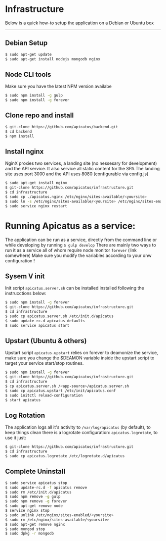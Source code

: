 Infrastructure
==============
Below is a quick how-to setup the application on a Debian or Ubuntu box 
****

## Debian Setup

```sh
$ sudo apt-get update
$ sudo apt-get install nodejs mongodb nginx
```

## Node CLI tools
Make sure you have the latest NPM version availabe

```sh
$ sudo npm install -g gulp
$ sudo npm install -g forever
```

## Clone repo and install

```sh
$ git-clone https://github.com/apicatus/backend.git
$ cd backend
$ npm install
```

## Install nginx
NginX proxies two services, a landing site (no nessesary for development) and the API service. It also service all static content for the SPA
The landing site uses port 3000 and the API uses 8080 (configurable via config.js)

```sh
$ sudo apt-get install nginx
$ git-clone https://github.com/apicatus/infrastructure.git
$ cd infrastructure
$ sudo cp ./apicatus.nginx /etc/nginx/sites-available/<yoursite>
$ sudo ln -s /etc/nginx/sites-available/<yoursite> /etc/nginx/sites-enabled/<yoursite>
$ sudo service nginx restart
```

# Running Apicatus as a service:
The application can be run as a service, directly from the command line or while developing by running `$ gulp develop`
There are mainly two ways to run it as a service all of whom require node monitor `forever` (link somewhere)
Make sure you modify the variables according to your onw configuration !

## Sysem V init
Init script `apicatus.server.sh` can be installed installed following the instrucctions below:

```sh
$ sudo npm install -g forever
$ git-clone https://github.com/apicatus/infrastructure.git
$ cd infrastructure
$ sudo cp apicatus.server.sh /etc/init.d/apicatus
$ sudo update-rc.d apicatus defaults
$ sudo service apicatus start
```

## Upstart (Ubuntu & others)
Upstart script `apicatus.upstart` relies on forever to deamonize the service, make sure you change the $DEAMON variable inside the upstart script to target your service start/stop routines.

```sh
$ sudo npm install -g forever
$ git-clone https://github.com/apicatus/infrastructure.git
$ cd infrastructure
$ cp apicatus.server.sh /<app-source>/apicatus.server.sh
$ sudo cp apicatus.upstart /etc/init/apicatus.conf
$ sudo initctl reload-configuration
$ start apicatus
```

## Log Rotation
The application logs all it's activity to `/var/log/apicatus` (by default), to keep things clean there is a logrotate configuration: `apicatus.logrotate`, to use it just:

```sh
$ git-clone https://github.com/apicatus/infrastructure.git
$ cd infrastructure
$ sudo cp apicatus.logrotate /etc/logrotate.d/apicatus
```

## Complete Uninstall

```sh
$ sudo service apicatus stop 
$ sudo update-rc.d -f apicatus remove
$ sudo rm /etc/init.d/apicatus
$ sudo npm remove -g gulp
$ sudo npm remove -g forever
$ sudo apt-get remove node
$ service nginx stop
$ sudo unlink /etc/nginx/sites-enabled/<yoursite>
$ sudo rm /etc/nginx/sites-available/<yoursite>
$ sudo apt-get remove nginx
$ sudo mongod stop
$ sudo dpkg -r mongodb
```
